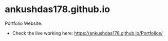 # ankushdas178.github.io
Portfolio Website.

* Check the live working here: https://ankushdas178.github.io/Portfolios/
